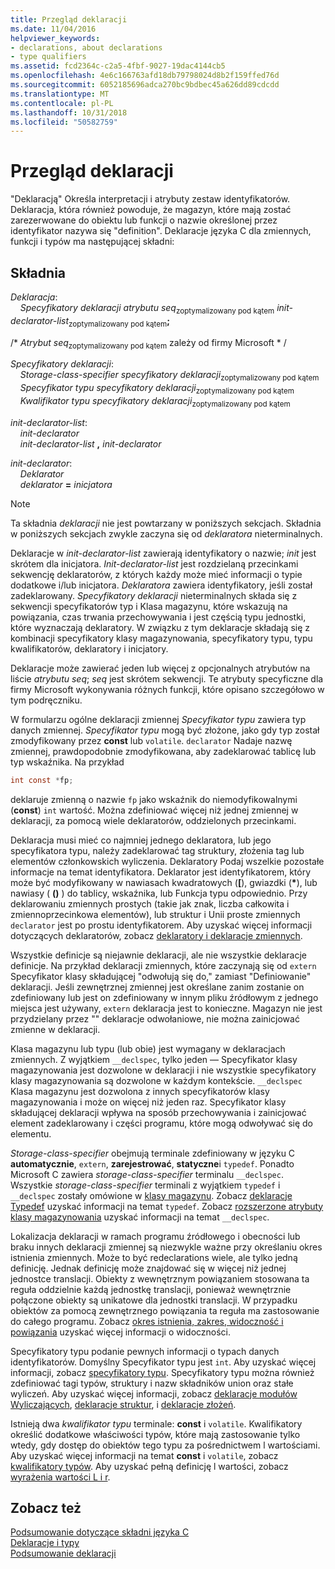 ```yaml
---
title: Przegląd deklaracji
ms.date: 11/04/2016
helpviewer_keywords:
- declarations, about declarations
- type qualifiers
ms.assetid: fcd2364c-c2a5-4fbf-9027-19dac4144cb5
ms.openlocfilehash: 4e6c166763afd18db79798024d8b2f159ffed76d
ms.sourcegitcommit: 6052185696adca270bc9bdbec45a626dd89cdcdd
ms.translationtype: MT
ms.contentlocale: pl-PL
ms.lasthandoff: 10/31/2018
ms.locfileid: "50582759"
---
```

# <a name="overview-of-declarations"></a>Przegląd deklaracji

"Deklaracją" Określa interpretacji i atrybuty zestaw identyfikatorów. Deklaracja, która również powoduje, że magazyn, które mają zostać zarezerwowane do obiektu lub funkcji o nazwie określonej przez identyfikator nazywa się "definition". Deklaracje języka C dla zmiennych, funkcji i typów ma następującej składni:

## <a name="syntax"></a>Składnia

*Deklaracja*:<br/>
&nbsp;&nbsp;&nbsp;&nbsp;*Specyfikatory deklaracji* *atrybutu seq*<sub>zoptymalizowany pod kątem</sub> *init-declarator-list*<sub>zoptymalizowany pod kątem</sub>**;**

/\* *Atrybut seq*<sub>zoptymalizowany pod kątem</sub> zależy od firmy Microsoft * /

*Specyfikatory deklaracji*:<br/>
&nbsp;&nbsp;&nbsp;&nbsp;*Storage-class-specifier* *specyfikatory deklaracji*<sub>zoptymalizowany pod kątem</sub><br/>
&nbsp;&nbsp;&nbsp;&nbsp;*Specyfikator typu* *specyfikatory deklaracji*<sub>zoptymalizowany pod kątem</sub><br/>
&nbsp;&nbsp;&nbsp;&nbsp;*Kwalifikator typu* *specyfikatory deklaracji*<sub>zoptymalizowany pod kątem</sub>

*init-declarator-list*:<br/>
&nbsp;&nbsp;&nbsp;&nbsp;*init-declarator*<br/>
&nbsp;&nbsp;&nbsp;&nbsp;*init-declarator-list* **,** *init-declarator*

*init-declarator*:<br/>
&nbsp;&nbsp;&nbsp;&nbsp;*Deklarator*<br/>
&nbsp;&nbsp;&nbsp;&nbsp;*deklarator* **=** *inicjatora*

> [!NOTE]
> Ta składnia *deklaracji* nie jest powtarzany w poniższych sekcjach. Składnia w poniższych sekcjach zwykle zaczyna się od *deklaratora* nieterminalnych.

Deklaracje w *init-declarator-list* zawierają identyfikatory o nazwie; *init* jest skrótem dla inicjatora. *Init-declarator-list* jest rozdzielaną przecinkami sekwencję deklaratorów, z których każdy może mieć informacji o typie dodatkowe i/lub inicjatora. *Deklaratora* zawiera identyfikatory, jeśli został zadeklarowany. *Specyfikatory deklaracji* nieterminalnych składa się z sekwencji specyfikatorów typ i Klasa magazynu, które wskazują na powiązania, czas trwania przechowywania i jest częścią typu jednostki, które wyznaczają deklaratory. W związku z tym deklaracje składają się z kombinacji specyfikatory klasy magazynowania, specyfikatory typu, typu kwalifikatorów, deklaratory i inicjatory.

Deklaracje może zawierać jeden lub więcej z opcjonalnych atrybutów na liście *atrybutu seq*; *seq* jest skrótem sekwencji. Te atrybuty specyficzne dla firmy Microsoft wykonywania różnych funkcji, które opisano szczegółowo w tym podręczniku.

W formularzu ogólne deklaracji zmiennej *Specyfikator typu* zawiera typ danych zmiennej. *Specyfikator typu* mogą być złożone, jako gdy typ został zmodyfikowany przez **const** lub `volatile`. `declarator` Nadaje nazwę zmiennej, prawdopodobnie zmodyfikowana, aby zadeklarować tablicę lub typ wskaźnika. Na przykład

```C
int const *fp;
```

deklaruje zmienną o nazwie `fp` jako wskaźnik do niemodyfikowalnymi (**const**) `int` wartość. Można zdefiniować więcej niż jednej zmiennej w deklaracji, za pomocą wiele deklaratorów, oddzielonych przecinkami.

Deklaracja musi mieć co najmniej jednego deklaratora, lub jego specyfikatora typu, należy zadeklarować tag struktury, złożenia tag lub elementów członkowskich wyliczenia. Deklaratory Podaj wszelkie pozostałe informacje na temat identyfikatora. Deklarator jest identyfikatorem, który może być modyfikowany w nawiasach kwadratowych (**[**), gwiazdki (<strong>\*</strong>), lub nawiasy ( **()** ) do tablicy, wskaźnika, lub Funkcja typu odpowiednio. Przy deklarowaniu zmiennych prostych (takie jak znak, liczba całkowita i zmiennoprzecinkowa elementów), lub struktur i Unii proste zmiennych `declarator` jest po prostu identyfikatorem. Aby uzyskać więcej informacji dotyczących deklaratorów, zobacz [deklaratory i deklaracje zmiennych](../c-language/declarators-and-variable-declarations.md).

Wszystkie definicje są niejawnie deklaracji, ale nie wszystkie deklaracje definicje. Na przykład deklaracji zmiennych, które zaczynają się od `extern` Specyfikator klasy składującej "odwołują się do," zamiast "Definiowanie" deklaracji. Jeśli zewnętrznej zmiennej jest określane zanim zostanie on zdefiniowany lub jest on zdefiniowany w innym pliku źródłowym z jednego miejsca jest używany, `extern` deklaracja jest to konieczne. Magazyn nie jest przydzielany przez "" deklaracje odwołaniowe, nie można zainicjować zmienne w deklaracji.

Klasa magazynu lub typu (lub obie) jest wymagany w deklaracjach zmiennych. Z wyjątkiem `__declspec`, tylko jeden — Specyfikator klasy magazynowania jest dozwolone w deklaracji i nie wszystkie specyfikatory klasy magazynowania są dozwolone w każdym kontekście. `__declspec` Klasa magazynu jest dozwolona z innych specyfikatorów klasy magazynowania i może on więcej niż jeden raz. Specyfikator klasy składującej deklaracji wpływa na sposób przechowywania i zainicjować element zadeklarowany i części programu, które mogą odwoływać się do elementu.

*Storage-class-specifier* obejmują terminale zdefiniowany w języku C **automatycznie**, `extern`, **zarejestrować**, **statyczne**i `typedef`. Ponadto Microsoft C zawiera *storage-class-specifier* terminalu `__declspec`. Wszystkie *storage-class-specifier* terminali z wyjątkiem `typedef` i `__declspec` zostały omówione w [klasy magazynu](../c-language/c-storage-classes.md). Zobacz [deklaracje Typedef](../c-language/typedef-declarations.md) uzyskać informacji na temat `typedef`. Zobacz [rozszerzone atrybuty klasy magazynowania](../c-language/c-extended-storage-class-attributes.md) uzyskać informacji na temat `__declspec`.

Lokalizacja deklaracji w ramach programu źródłowego i obecności lub braku innych deklaracji zmiennej są niezwykle ważne przy określaniu okres istnienia zmiennych. Może to być redeclarations wiele, ale tylko jedną definicję. Jednak definicję może znajdować się w więcej niż jednej jednostce translacji. Obiekty z wewnętrznym powiązaniem stosowana ta reguła oddzielnie każdą jednostkę translacji, ponieważ wewnętrznie połączone obiekty są unikatowe dla jednostki translacji. W przypadku obiektów za pomocą zewnętrznego powiązania ta reguła ma zastosowanie do całego programu. Zobacz [okres istnienia, zakres, widoczność i powiązania](../c-language/lifetime-scope-visibility-and-linkage.md) uzyskać więcej informacji o widoczności.

Specyfikatory typu podanie pewnych informacji o typach danych identyfikatorów. Domyślny Specyfikator typu jest `int`. Aby uzyskać więcej informacji, zobacz [specyfikatory typu](../c-language/c-type-specifiers.md). Specyfikatory typu można również zdefiniować tagi typów, struktury i nazw składników union oraz stałe wyliczeń. Aby uzyskać więcej informacji, zobacz [deklaracje modułów Wyliczających](../c-language/c-enumeration-declarations.md), [deklaracje struktur](../c-language/structure-declarations.md), i [deklaracje złożeń](../c-language/union-declarations.md).

Istnieją dwa *kwalifikator typu* terminale: **const** i `volatile`. Kwalifikatory określić dodatkowe właściwości typów, które mają zastosowanie tylko wtedy, gdy dostęp do obiektów tego typu za pośrednictwem l wartościami. Aby uzyskać więcej informacji na temat **const** i `volatile`, zobacz [kwalifikatory typów](../c-language/type-qualifiers.md). Aby uzyskać pełną definicję l wartości, zobacz [wyrażenia wartości L i r](../c-language/l-value-and-r-value-expressions.md).

## <a name="see-also"></a>Zobacz też

[Podsumowanie dotyczące składni języka C](../c-language/c-language-syntax-summary.md)<br/>
[Deklaracje i typy](../c-language/declarations-and-types.md)<br/>
[Podsumowanie deklaracji](../c-language/summary-of-declarations.md)